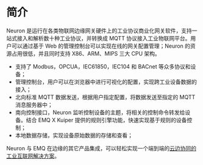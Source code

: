 # 简介

Neuron 是运行在各类物联网边缘网关硬件上的工业协议商业化网关软件，支持一站式接入和解析数十种工业协议，并转换成 MQTT 协议接入工业物联网平台。用户可以通过基于 Web 的管理控制台可以实现在线的网关配置管理；Neuron 的资源占用很低，并且同时支持 X86、ARM、MIPS 三大 CPU 架构。

- 支持了 Modbus，OPCUA，IEC61850，IEC104 和 BACnet 等众多协议和设备；
- 管理控制台，用户可以在浏览器中进行可视化的配置，实现跨工业设备数据的接入；
- 北向标准 MQTT 数据发送，根据用户指定配置，将数据发送至指定的 MQTT 消息服务器中；
- 南向控制接口，Neuron 监听控制设备的主题，将相关的控制命令转发给设备。结合 EMQ X Kuiper 提供的规则引擎功能，快速实现基于规则的设备控制；
- 本地数据存储，实现设备原始数据的存储和查看；

Neuron 与 EMQ 在边缘的其它产品集成，可以轻松实现一个端到端的[云边协同的工业互联网解决方案](https://www.emqx.com/zh/use-cases/industrial-iot)。

